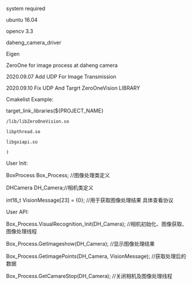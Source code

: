 system required

ubuntu 16.04

opencv 3.3

daheng_camera_driver

Eigen 

ZeroOne for image process at daheng camera 

2020.09.07  Add UDP For Image  Transmission

2020.09.10  Fix UDP And Targrt ZeroOneVision LIBRARY 

Cmakelist Example:

target_link_libraries(${PROJECT_NAME}

    /lib/libZeroOneVision.so

    libpthread.so

    libgxiapi.so

    )

User Init:

BoxProcess Box_Process; //图像处理类定义

DHCamera   DH_Camera;//相机类定义

int16_t VisionMessage[23] = {0};  //用于获取图像处理结果  具体查看协议

User API:

Box_Process.VisualRecognition_Init(DH_Camera);        //相机初始化、图像获取、图像处理线程

Box_Process.GetImageshow(DH_Camera);                  //显示图像处理结果

Box_Process.GetimagePoints(DH_Camera, VisionMessage); //获取处理后的数据

Box_Process.GetCamareStop(DH_Camera);     	      //关闭相机及图像处理线程
